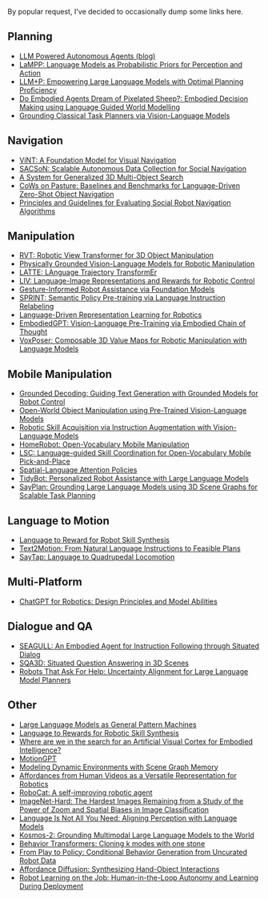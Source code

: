 By popular request, I've decided to occasionally dump some links here.

Planning
----
- [LLM Powered Autonomous Agents (blog)](https://lilianweng.github.io/posts/2023-06-23-agent/)
- [LaMPP: Language Models as Probabilistic Priors for Perception and Action](https://arxiv.org/abs/2302.02801)
- [LLM+P: Empowering Large Language Models with Optimal Planning Proficiency](https://arxiv.org/abs/2304.11477)
- [Do Embodied Agents Dream of Pixelated Sheep?: Embodied Decision Making using Language Guided World Modelling](https://arxiv.org/abs/2301.12050)
- [Grounding Classical Task Planners via Vision-Language Models](https://arxiv.org/abs/2304.08587)

Navigation
----
- [ViNT: A Foundation Model for Visual Navigation](https://visualnav-transformer.github.io/)
- [SACSoN: Scalable Autonomous Data Collection for Social Navigation](https://sites.google.com/view/sacson-review/home)
- [A System for Generalized 3D Multi-Object Search](https://arxiv.org/abs/2303.03178)
- [CoWs on Pasture: Baselines and Benchmarks for Language-Driven Zero-Shot Object Navigation](https://arxiv.org/abs/2203.10421)
- [Principles and Guidelines for Evaluating Social Robot Navigation Algorithms](https://arxiv.org/abs/2306.16740)

Manipulation
----
- [RVT: Robotic View Transformer for 3D Object Manipulation](https://robotic-view-transformer.github.io/)
- [Physically Grounded Vision-Language Models for Robotic Manipulation](https://sites.google.com/view/physically-grounded-vlms)
- [LATTE: LAnguage Trajectory TransformEr](https://arxiv.org/abs/2208.02918)
- [LIV: Language-Image Representations and Rewards for Robotic Control](https://penn-pal-lab.github.io/LIV/)
- [Gesture-Informed Robot Assistance via Foundation Models](https://sites.google.com/view/giraf23/home)
- [SPRINT: Semantic Policy Pre-training via Language Instruction Relabeling](https://clvrai.github.io/sprint/)
- [Language-Driven Representation Learning for Robotics](https://arxiv.org/abs/2302.12766)
- [EmbodiedGPT: Vision-Language Pre-Training via Embodied Chain of Thought](https://embodiedgpt.github.io/)
- [VoxPoser: Composable 3D Value Maps for Robotic Manipulation with Language Models](https://voxposer.github.io/)

Mobile Manipulation
----
- [Grounded Decoding: Guiding Text Generation with Grounded Models for Robot Control](https://grounded-decoding.github.io/)
- [Open-World Object Manipulation using Pre-Trained Vision-Language Models](https://robot-moo.github.io/)
- [Robotic Skill Acquisition via Instruction Augmentation with Vision-Language Models ](https://instructionaugmentation.github.io/)
- [HomeRobot: Open-Vocabulary Mobile Manipulation](https://arxiv.org/abs/2306.11565)
- [LSC: Language-guided Skill Coordination for Open-Vocabulary Mobile Pick-and-Place](https://languageguidedskillcoordination.github.io/)
- [Spatial-Language Attention Policies](https://robotslap.github.io/)
- [TidyBot: Personalized Robot Assistance with Large Language Models](https://tidybot.cs.princeton.edu/)
- [SayPlan: Grounding Large Language Models using 3D Scene Graphs for Scalable Task Planning](https://sayplan.github.io/)

Language to Motion
----
- [Language to Reward for Robot Skill Synthesis](https://language-to-reward.github.io/)
- [Text2Motion: From Natural Language Instructions to Feasible Plans](https://sites.google.com/stanford.edu/text2motion)
- [SayTap: Language to Quadrupedal Locomotion](https://saytap.github.io/)

Multi-Platform
----
- [ChatGPT for Robotics: Design Principles and Model Abilities](https://arxiv.org/abs/2306.17582)

Dialogue and QA
----
- [SEAGULL: An Embodied Agent for Instruction Following through Situated Dialog](https://sled.eecs.umich.edu/publication/zhang-2023-simbot/)
- [SQA3D: Situated Question Answering in 3D Scenes](https://sqa3d.github.io/)
- [Robots That Ask For Help: Uncertainty Alignment for Large Language Model Planners ](https://robot-help.github.io/)

Other
----
- [Large Language Models as General Pattern Machines](https://general-pattern-machines.github.io/)
- [Language to Rewards for Robotic Skill Synthesis](https://language-to-reward.github.io/)
- [Where are we in the search for an Artificial Visual Cortex for Embodied Intelligence?](https://eai-vc.github.io/)
- [MotionGPT](https://motion-gpt.github.io/)
- [Modeling Dynamic Environments with Scene Graph Memory](https://arxiv.org/abs/2305.17537)
- [Affordances from Human Videos as a Versatile Representation for Robotics](https://robo-affordances.github.io/)
- [RoboCat: A self-improving robotic agent](https://www.deepmind.com/blog/robocat-a-self-improving-robotic-agent)
- [ImageNet-Hard: The Hardest Images Remaining from a Study of the Power of Zoom and Spatial Biases in Image Classification](https://zoom.taesiri.ai/)
- [Language Is Not All You Need: Aligning Perception with Language Models](https://arxiv.org/abs/2302.14045)
- [Kosmos-2: Grounding Multimodal Large Language Models to the World](https://arxiv.org/abs/2306.14824)
- [Behavior Transformers: Cloning k modes with one stone](https://mahis.life/bet/)
- [From Play to Policy: Conditional Behavior Generation from Uncurated Robot Data](https://play-to-policy.github.io/)
- [Affordance Diffusion: Synthesizing Hand-Object Interactions](https://judyye.github.io/affordiffusion-www/)
- [Robot Learning on the Job: Human-in-the-Loop Autonomy and Learning During Deployment](ut-austin-rpl.github.io/sirius)
